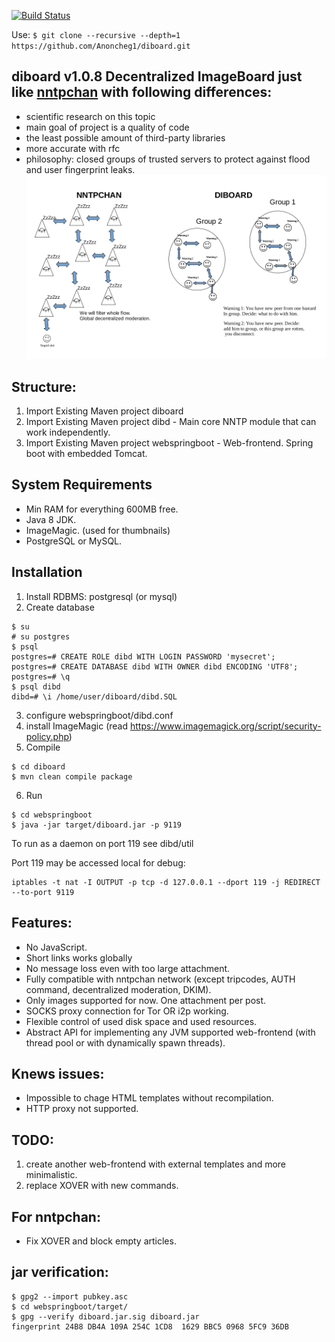[![Build Status](https://travis-ci.org/Anoncheg1/diboard.svg?branch=master)](https://travis-ci.org/Anoncheg1/diboard)

Use: ```$ git clone --recursive --depth=1 https://github.com/Anoncheg1/diboard.git```

diboard v1.0.8 Decentralized ImageBoard just like [nntpchan](https://github.com/majestrate/nntpchan) with following differences:
-----
- scientific research on this topic
- main goal of project is a quality of code
- the least possible amount of third-party libraries
- more accurate with rfc
- philosophy: closed groups of trusted servers to protect against flood and user fingerprint leaks.
![peering philosophy](https://github.com/Anoncheg1/diboard/blob/master/peering%20philosophy.png "peering philosophy")

Structure:
--------

1. Import Existing Maven project diboard
2. Import Existing Maven project dibd - Main core NNTP module that can work independently.
3. Import Existing Maven project webspringboot - Web-frontend. Spring boot with embedded Tomcat.

System Requirements
-----

- Min RAM for everything 600MB free.
- Java 8 JDK.
- ImageMagic. (used for thumbnails)
- PostgreSQL or MySQL.

Installation
-----

1. Install RDBMS: postgresql (or mysql)
2. Create database
```
$ su
# su postgres
$ psql
postgres=# CREATE ROLE dibd WITH LOGIN PASSWORD 'mysecret';
postgres=# CREATE DATABASE dibd WITH OWNER dibd ENCODING 'UTF8';
postgres=# \q
$ psql dibd
dibd=# \i /home/user/diboard/dibd.SQL
```
3. configure webspringboot/dibd.conf
4. install ImageMagic (read https://www.imagemagick.org/script/security-policy.php)
5. Compile
```
$ cd diboard
$ mvn clean compile package
```
6. Run
```
$ cd webspringboot
$ java -jar target/diboard.jar -p 9119
```
To run as a daemon on port 119 see dibd/util

Port 119 may be accessed local for debug:
```
iptables -t nat -I OUTPUT -p tcp -d 127.0.0.1 --dport 119 -j REDIRECT --to-port 9119
```

Features:
----------
- No JavaScript.
- Short links works globally
- No message loss even with too large attachment.
- Fully compatible with nntpchan network (except tripcodes, AUTH command, decentralized moderation, DKIM).
- Only images supported for now. One attachment per post.
- SOCKS proxy connection for Tor OR i2p working.
- Flexible control of used disk space and used resources.
- Abstract API for implementing any JVM supported web-frontend (with thread pool or with dynamically spawn threads).

Knews issues:
----------
- Impossible to chage HTML templates without recompilation.
- HTTP proxy not supported.

TODO:
----------
1. create another web-frontend with external templates and more minimalistic.
2. replace XOVER with new commands.

For nntpchan:
----------
- Fix XOVER and block empty articles.

jar verification:
----------
```
$ gpg2 --import pubkey.asc
$ cd webspringboot/target/
$ gpg --verify diboard.jar.sig diboard.jar
fingerprint 24B8 DB4A 109A 254C 1CD8  1629 BBC5 0968 5FC9 36DB
```